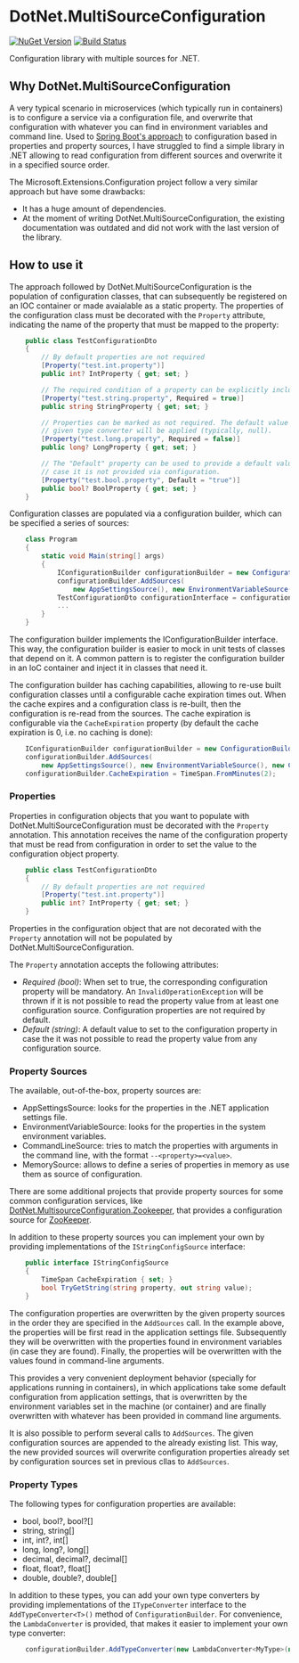 # DotNet.MultiSourceConfiguration
[![NuGet Version](https://img.shields.io/nuget/v/DotNet.MultiSourceConfiguration.svg?style=flat)](https://www.nuget.org/packages/DotNet.MultiSourceConfiguration)
[![Build Status](https://travis-ci.org/rubms/DotNet.MultiSourceConfiguration.svg?branch=master)](https://travis-ci.org/rubms/DotNet.MultiSourceConfiguration)

Configuration library with multiple sources for .NET. 

## Why DotNet.MultiSourceConfiguration
A very typical scenario in microservices (which typically run in containers) is to configure a service via a configuration file, and overwrite that configuration with whatever you can find in environment variables and command line. Used to [Spring Boot's approach](http://docs.spring.io/spring-boot/docs/current/reference/html/boot-features-external-config.html) to configuration based in properties and property sources, I have struggled to find a simple library in .NET allowing to read configuration from different sources and overwrite it in a specified source order.

The Microsoft.Extensions.Configuration project follow a very similar approach but have some drawbacks:
* It has a huge amount of dependencies.
* At the moment of writing DotNet.MultiSourceConfiguration, the existing documentation was outdated and did not work with the last version of the library.

## How to use it
The approach followed by DotNet.MultiSourceConfiguration is the population of configuration classes, that can subsequently be registered on an IOC container or made avaialable as a static property. The properties of the configuration class must be decorated with the `Property` attribute, indicating the name of the property that must be mapped to the property:

```C#
    public class TestConfigurationDto
    {
        // By default properties are not required
        [Property("test.int.property")]
        public int? IntProperty { get; set; }

        // The required condition of a property can be explicitly included
        [Property("test.string.property", Required = true)]
        public string StringProperty { get; set; }

        // Properties can be marked as not required. The default value of the
        // given type converter will be applied (typically, null).
        [Property("test.long.property", Required = false)]
        public long? LongProperty { get; set; }

        // The "Default" property can be used to provide a default value in 
        // case it is not provided via configuration.
        [Property("test.bool.property", Default = "true")]
        public bool? BoolProperty { get; set; }
	}
```


Configuration classes are populated via a configuration builder, which can be specified a series of sources:
```C#
    class Program
    {
        static void Main(string[] args)
        {
            IConfigurationBuilder configurationBuilder = new ConfigurationBuilder();
            configurationBuilder.AddSources(
                new AppSettingsSource(), new EnvironmentVariableSource(), new CommandLineSource(args));
            TestConfigurationDto configurationInterface = configurationBuilder.Build<TestConfigurationDto>();
            ...
        }
    }
```

The configuration builder implements the IConfigurationBuilder interface. This way, the configuration builder is easier to mock in unit tests of classes that depend on it. A common pattern is to register the configuration builder in an IoC container and inject it in classes that need it.

The configuration builder has caching capabilities, allowing to re-use built configuration classes until a configurable cache expiration times out. When the cache expires and a configuration class is re-built, then the configuration is re-read from the sources. The cache expiration is configurable via the `CacheExpiration` property (by default the cache expiration is 0, i.e. no caching is done):
```C#
	IConfigurationBuilder configurationBuilder = new ConfigurationBuilder();
	configurationBuilder.AddSources(
		new AppSettingsSource(), new EnvironmentVariableSource(), new CommandLineSource(args));
	configurationBuilder.CacheExpiration = TimeSpan.FromMinutes(2);
```

### Properties

Properties in configuration objects that you want to populate with DotNet.MultiSourceConfiguration must be decorated with the `Property` annotation. This annotation receives the name of the configuration property that must be read from configuration in order to set the value to the configuration object property. 

```C#
    public class TestConfigurationDto
    {
        // By default properties are not required
        [Property("test.int.property")]
        public int? IntProperty { get; set; }
	}
```
Properties in the configuration object that are not decorated with the `Property` annotation will not be populated by DotNet.MultiSourceConfiguration.

The `Property` annotation accepts the following attributes:

* _Required (bool)_: When set to true, the corresponding configuration property will be mandatory. An `InvalidOperationException` will be thrown if it is not possible to read the property value from at least one configuration source. Configuration properties are not required by default.
* _Default (string)_: A default value to set to the configuration property in case the it was not possible to read the property value from any configuration source.

### Property Sources

The available, out-of-the-box, property sources are:
* AppSettingsSource: looks for the properties in the .NET application settings file.
* EnvironmentVariableSource: looks for the properties in the system environment variables.
* CommandLineSource: tries to match the properties with arguments in the command line, with the format `--<property>=<value>`.
* MemorySource: allows to define a series of properties in memory as use them as source of configuration.

There are some additional projects that provide property sources for some common configuration services, like [DotNet.MultisourceConfiguration.Zookeeper](https://github.com/rubms/DotNet.MultisourceConfiguration.Zookeeper), that provides a configuration source for [ZooKeeper](https://zookeeper.apache.org/).

In addition to these property sources you can implement your own by providing implementations of the `IStringConfigSource` interface:
```C#
    public interface IStringConfigSource
    {
		TimeSpan CacheExpiration { set; }
        bool TryGetString(string property, out string value);
    }
```

The configuration properties are overwritten by the given property sources in the order they are specified in the `AddSources` call. In the example above, the properties will be first read in the application settings file. Subsequently they will be overwritten with the properties found in environment variables (in case they are found). Finally, the properties will be overwritten with the values found in command-line arguments.

This provides a very convenient deployment behavior (specially for applications running in containers), in which applications take some default configuration from application settings, that is overwritten by the environment variables set in the machine (or container) and are finally overwritten with whatever has been provided in command line arguments.

It is also possible to perform several calls to `AddSources`. The given configuration sources are appended to the already existing list. This way, the new provided sources will overwrite configuration properties already set by configuration sources set in previous cllas to `AddSources`.

### Property Types

The following types for configuration properties are available:
* bool, bool?, bool?[]
* string, string[]
* int, int?, int[]
* long, long?, long[]
* decimal, decimal?, decimal[]
* float, float?, float[]
* double, double?, double[]

In addition to these types, you can add your own type converters by providing implementations of the `ITypeConverter` interface to the `AddTypeConverter<T>()` method of `ConfigurationBuilder`. For convenience, the `LambdaConverter` is provided, that makes it easier to implement your own type converter:
```C#
    configurationBuilder.AddTypeConverter(new LambdaConverter<MyType>(null /* Default value */, s => MyType.Parse(s) /* Converter lambda */));
```

